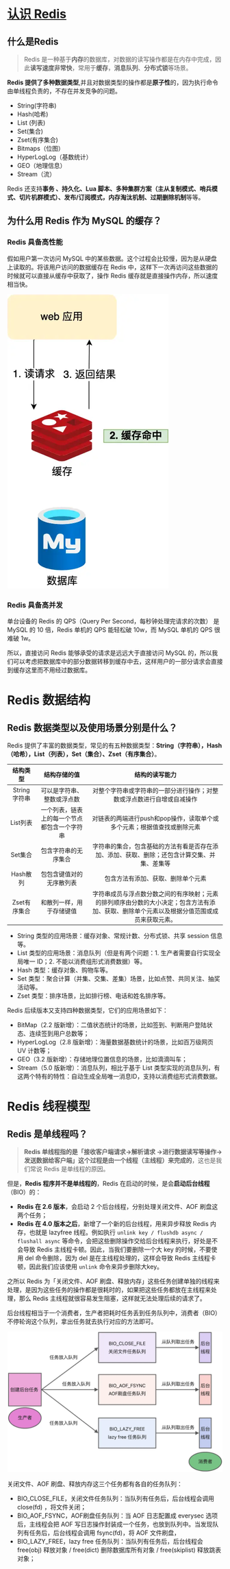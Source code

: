 # [认识 Redis](https://xiaolincoding.com/redis/)
## 什么是Redis
> Redis 是一种基于**内存**的数据库，对数据的读写操作都是在内存中完成，因此**读写速度非常快**，常用于**缓存**，**消息队列**、**分布式锁**等场景。

**Redis 提供了多种数据类型**,并且对数据类型的操作都是**原子性**的，因为执行命令由单线程负责的，不存在并发竞争的问题。
* String(字符串)
* Hash(哈希)
* List (列表)
* Set(集合)
* Zset(有序集合)
* Bitmaps（位图）
* HyperLogLog（基数统计）
* GEO（地理信息）
* Stream（流）

Redis 还支持**事务 、持久化、Lua 脚本、多种集群方案（主从复制模式、哨兵模式、切片机群模式）、发布/订阅模式，内存淘汰机制、过期删除机制**等等。

## 为什么用 Redis 作为 MySQL 的缓存？
### Redis 具备高性能
假如用户第一次访问 MySQL 中的某些数据。这个过程会比较慢，因为是从硬盘上读取的。将该用户访问的数据缓存在 Redis 中，这样下一次再访问这些数据的时候就可以直接从缓存中获取了，操作 Redis 缓存就是直接操作内存，所以速度相当快。

![redis-cache-mysql](https://raw.githubusercontent.com/ww-1009/interview/main/img/redis/redis_as_cache_mysql.webp)

### Redis 具备高并发
单台设备的 Redis 的 QPS（Query Per Second，每秒钟处理完请求的次数） 是 MySQL 的 10 倍，Redis 单机的 QPS 能轻松破 10w，而 MySQL 单机的 QPS 很难破 1w。

所以，直接访问 Redis 能够承受的请求是远远大于直接访问 MySQL 的，所以我们可以考虑把数据库中的部分数据转移到缓存中去，这样用户的一部分请求会直接到缓存这里而不用经过数据库。

# Redis 数据结构
## Redis 数据类型以及使用场景分别是什么？
Redis 提供了丰富的数据类型，常见的有五种数据类型：**String（字符串），Hash（哈希），List（列表），Set（集合）、Zset（有序集合）**。

|   结构类型   |                 结构存储的值                 |                                                               结构的读写能力                                                               |
| :----------: | :------------------------------------------: | :----------------------------------------------------------------------------------------------------------------------------------------: |
| String字符串 |          可以是字符串、整数或浮点数          |                                   对整个字符串或字符串的一部分进行操作；对整数或浮点数进行自增或自减操作                                   |
|   List列表   | 一个列表，链表上的每一个节点都包含一个字符串 |                                  对链表的两端进行push和pop操作，读取单个或多个元素；根据值查找或删除元素                                   |
|   Set集合    |             包含字符串的无序集合             |                        字符串的集合，包含基础的方法有看是否存在添加、添加、获取、删除；还包含计算交集、并集、差集等                        |
|   Hash散列   |           包包含键值对的无序散列表           |                                                     包含方法有添加、获取、删除单个元素                                                     |
| Zset有序集合 |           和散列一样，用于存储键值           | 字符串成员与浮点数分数之间的有序映射；元素的排列顺序由分数的大小决定；包含方法有添加、获取、删除单个元素以及根据分值范围或成员来获取元素。 |

* String 类型的应用场景：缓存对象、常规计数、分布式锁、共享 session 信息等。
* List 类型的应用场景：消息队列（但是有两个问题：1. 生产者需要自行实现全局唯一 ID；2. 不能以消费组形式消费数据）等。
* Hash 类型：缓存对象、购物车等。
* Set 类型：聚合计算（并集、交集、差集）场景，比如点赞、共同关注、抽奖活动等。
* Zset 类型：排序场景，比如排行榜、电话和姓名排序等。

Redis 后续版本又支持四种数据类型，它们的应用场景如下：

* BitMap（2.2 版新增）：二值状态统计的场景，比如签到、判断用户登陆状态、连续签到用户总数等；
* HyperLogLog（2.8 版新增）：海量数据基数统计的场景，比如百万级网页 UV 计数等；
* GEO（3.2 版新增）：存储地理位置信息的场景，比如滴滴叫车；
* Stream（5.0 版新增）：消息队列，相比于基于 List 类型实现的消息队列，有这两个特有的特性：自动生成全局唯一消息ID，支持以消费组形式消费数据。

# Redis 线程模型
## Redis 是单线程吗？
> **Redis 单线程指的是「接收客户端请求->解析请求 ->进行数据读写等操作->发送数据给客户端」这个过程是由一个线程（主线程）来完成的**，这也是我们常说 Redis 是单线程的原因。

但是，**Redis 程序并不是单线程的**，Redis 在启动的时候，是会**启动后台线程**（BIO）的：

* **Redis 在 2.6 版本**，会启动 2 个后台线程，分别处理关闭文件、AOF 刷盘这两个任务；
* **Redis 在 4.0 版本之后**，新增了一个新的后台线程，用来异步释放 Redis 内存，也就是 lazyfree 线程。例如执行 `unlink key / flushdb async / flushall async` 等命令，会把这些删除操作交给后台线程来执行，好处是不会导致 Redis 主线程卡顿。因此，当我们要删除一个大 key 的时候，不要使用 del 命令删除，因为 del 是在主线程处理的，这样会导致 Redis 主线程卡顿，因此我们应该使用 `unlink` 命令来异步删除大key。

之所以 Redis 为「关闭文件、AOF 刷盘、释放内存」这些任务创建单独的线程来处理，是因为这些任务的操作都是很耗时的，如果把这些任务都放在主线程来处理，那么 Redis 主线程就很容易发生阻塞，这样就无法处理后续的请求了。

后台线程相当于一个消费者，生产者把耗时任务丢到任务队列中，消费者（BIO）不停轮询这个队列，拿出任务就去执行对应的方法即可。

![redis-cache-mysql](https://raw.githubusercontent.com/ww-1009/interview/main/img/redis/background_thread.webp)

关闭文件、AOF 刷盘、释放内存这三个任务都有各自的任务队列：

* BIO_CLOSE_FILE，关闭文件任务队列：当队列有任务后，后台线程会调用 close(fd) ，将文件关闭；
* BIO_AOF_FSYNC，AOF刷盘任务队列：当 AOF 日志配置成 everysec 选项后，主线程会把 AOF 写日志操作封装成一个任务，也放到队列中。当发现队列有任务后，后台线程会调用 fsync(fd)，将 AOF 文件刷盘，
* BIO_LAZY_FREE，lazy free 任务队列：当队列有任务后，后台线程会 free(obj) 释放对象 / free(dict) 删除数据库所有对象 / free(skiplist) 释放跳表对象；